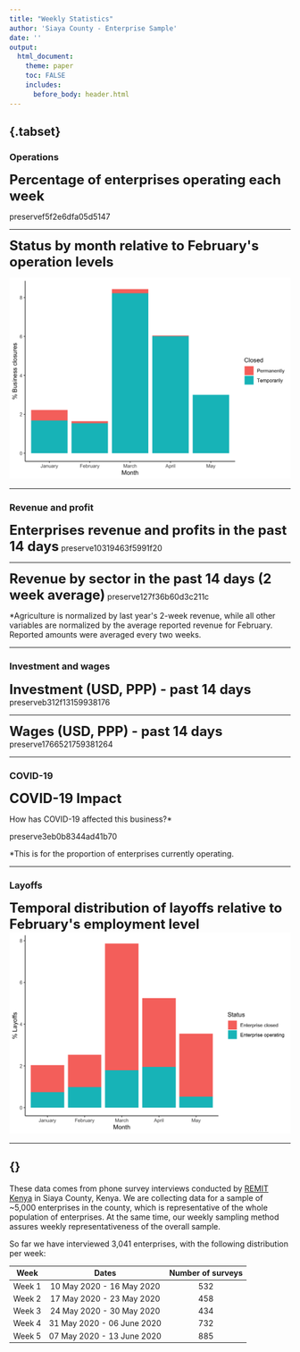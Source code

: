 ```yaml
---
title: "Weekly Statistics"
author: 'Siaya County - Enterprise Sample'
date: ''
output:
  html_document:
    theme: paper
    toc: FALSE
    includes: 
      before_body: header.html
---
```




  
##  {.tabset}

### Operations

<font size="5">**Percentage of enterprises operating each week**</font> 

preservef5f2e6dfa05d5147

*** 

<font size="5">**Status by month relative to February's operation levels**</font> 

<img src="siaya_enterprises_files/figure-html/unnamed-chunk-1-1.png" width="672" />

*** 
### Revenue and profit  
<font size="5">**Enterprises revenue and profits in the past 14 days**</font>
preserve10319463f5991f20

*** 
<font size="5">**Revenue by sector in the past 14 days (2 week average)**</font>
preserve127f36b60d3c211c

\*Agriculture is normalized by last year's 2-week revenue, while all other variables are normalized by the average reported revenue for February. Reported amounts were averaged every two weeks. 

*** 

### Investment and wages

<font size="5">**Investment (USD, PPP) - past 14 days**</font>
preserveb312f13159938176
  
  ***  
  
  
<font size="5">**Wages (USD, PPP) - past 14 days**</font>
preserve1766521759381264

  
***     


### COVID-19  
<font size="5">**COVID-19 Impact**</font>

How has COVID-19 affected this business?*  

preserve3eb0b8344ad41b70
    
*This is for the proportion of enterprises currently operating.  

  ***  
### Layoffs

<font size="5">**Temporal distribution of layoffs relative to February's employment level**</font>
<img src="siaya_enterprises_files/figure-html/unnamed-chunk-3-1.png" width="672" />


*** 


## {}
      
These data comes from phone survey interviews conducted by [REMIT Kenya](http://remitkenya.co.ke/) in Siaya County, Kenya. We are collecting data for a sample of ~5,000 enterprises in the county, which is representative of the whole population of enterprises. At the same time, our weekly sampling method assures weekly representativeness of the overall sample.

So far we have interviewed 3,041 enterprises, with the following distribution per week:

| Week	| Dates	| Number of surveys |
|------|:-----:|:---------:|
| Week 1 |	10 May 2020 - 16 May 2020	| 532 |
| Week 2 |	17 May 2020 - 23 May 2020	| 458 |
| Week 3 |	24 May 2020 - 30 May 2020	| 434 |
| Week 4 |	31 May 2020 - 06 June 2020	| 732 |
| Week 5 |	07 May 2020 - 13 June 2020	| 885 |



